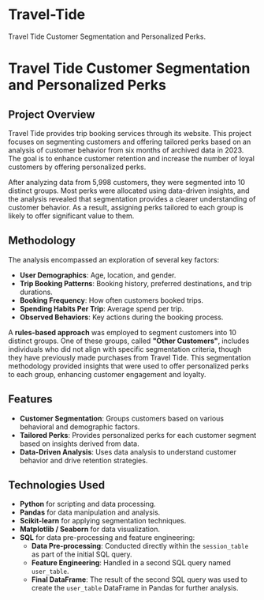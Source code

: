 # Travel-Tide
Travel Tide Customer Segmentation and Personalized Perks.
# Travel Tide Customer Segmentation and Personalized Perks

## Project Overview

Travel Tide provides trip booking services through its website. This project focuses on segmenting customers and offering tailored perks based on an analysis of customer behavior from six months of archived data in 2023. The goal is to enhance customer retention and increase the number of loyal customers by offering personalized perks.

After analyzing data from 5,998 customers, they were segmented into 10 distinct groups. Most perks were allocated using data-driven insights, and the analysis revealed that segmentation provides a clearer understanding of customer behavior. As a result, assigning perks tailored to each group is likely to offer significant value to them.

## Methodology

The analysis encompassed an exploration of several key factors:
- **User Demographics**: Age, location, and gender.
- **Trip Booking Patterns**: Booking history, preferred destinations, and trip durations.
- **Booking Frequency**: How often customers booked trips.
- **Spending Habits Per Trip**: Average spend per trip.
- **Observed Behaviors**: Key actions during the booking process.

A **rules-based approach** was employed to segment customers into 10 distinct groups. One of these groups, called **"Other Customers"**, includes individuals who did not align with specific segmentation criteria, though they have previously made purchases from Travel Tide. This segmentation methodology provided insights that were used to offer personalized perks to each group, enhancing customer engagement and loyalty.

## Features

- **Customer Segmentation**: Groups customers based on various behavioral and demographic factors.
- **Tailored Perks**: Provides personalized perks for each customer segment based on insights derived from data.
- **Data-Driven Analysis**: Uses data analysis to understand customer behavior and drive retention strategies.

## Technologies Used

- **Python** for scripting and data processing.
- **Pandas** for data manipulation and analysis.
- **Scikit-learn** for applying segmentation techniques.
- **Matplotlib / Seaborn** for data visualization.
- **SQL** for data pre-processing and feature engineering:
  - **Data Pre-processing**: Conducted directly within the `session_table` as part of the initial SQL query.
  - **Feature Engineering**: Handled in a second SQL query named `user_table`.
  - **Final DataFrame**: The result of the second SQL query was used to create the `user_table` DataFrame in Pandas for further analysis.


 
